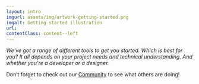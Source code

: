 ```yaml
---
layout: intro
imgurl: assets/img/artwork-getting-started.png
imgalt: Getting started illustration
url:
contentClass: content--left
---
```


*We've got a range of different tools to get you started. Which is best for you? It all depends on your project needs and technical understanding. And whether you're a developer or a designer.*

Don’t forget to check out our [Community](/community) to see what others are doing!
